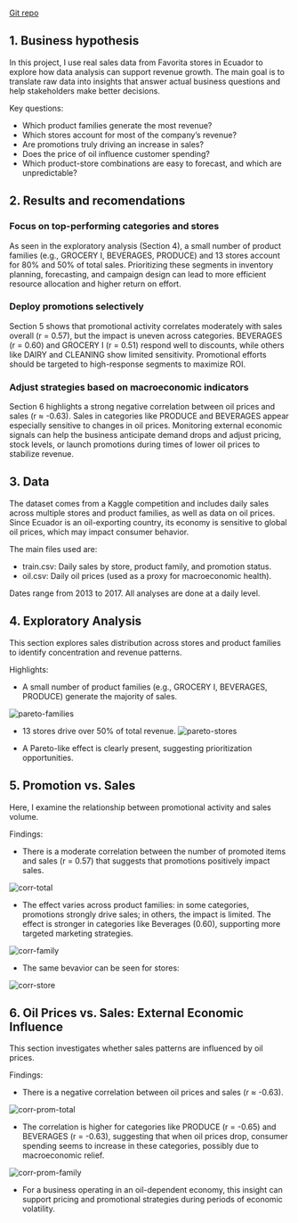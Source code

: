 [Git repo](https://github.com/anpac20/sales_descriptive_analaysis)

## 1. Business hypothesis
In this project, I use real sales data from Favorita stores in Ecuador to explore how data analysis can support revenue growth. The main goal is to translate raw data into insights that answer actual business questions and help stakeholders make better decisions.

Key questions:

- Which product families generate the most revenue?
- Which stores account for most of the company’s revenue?
- Are promotions truly driving an increase in sales?
- Does the price of oil influence customer spending?
- Which product-store combinations are easy to forecast, and which are unpredictable?

## 2. Results and recomendations
### Focus on top-performing categories and stores
As seen in the exploratory analysis (Section 4), a small number of product families (e.g., GROCERY I, BEVERAGES, PRODUCE) and 13 stores account for 80% and 50% of total sales. Prioritizing these segments in inventory planning, forecasting, and campaign design can lead to more efficient resource allocation and higher return on effort.

### Deploy promotions selectively
Section 5 shows that promotional activity correlates moderately with sales overall (r = 0.57), but the impact is uneven across categories. BEVERAGES (r = 0.60) and GROCERY I (r = 0.51) respond well to discounts, while others like DAIRY and CLEANING show limited sensitivity. Promotional efforts should be targeted to high-response segments to maximize ROI.

### Adjust strategies based on macroeconomic indicators
Section 6 highlights a strong negative correlation between oil prices and sales (r ≈ -0.63). Sales in categories like PRODUCE and BEVERAGES appear especially sensitive to changes in oil prices. Monitoring external economic signals can help the business anticipate demand drops and adjust pricing, stock levels, or launch promotions during times of lower oil prices to stabilize revenue.

## 3. Data
The dataset comes from a Kaggle competition and includes daily sales across multiple stores and product families, as well as data on oil prices. Since Ecuador is an oil-exporting country, its economy is sensitive to global oil prices, which may impact consumer behavior.

The main files used are:

- train.csv: Daily sales by store, product family, and promotion status.
- oil.csv: Daily oil prices (used as a proxy for macroeconomic health).

Dates range from 2013 to 2017. All analyses are done at a daily level.

## 4. Exploratory Analysis
This section explores sales distribution across stores and product families to identify concentration and revenue patterns.

Highlights:

- A small number of product families (e.g., GROCERY I, BEVERAGES, PRODUCE) generate the majority of sales.

![pareto-families](images/pareto-families.png)

- 13 stores drive over 50% of total revenue.
![pareto-stores](images/pareto-stores.png)


- A Pareto-like effect is clearly present, suggesting prioritization opportunities.


## 5. Promotion vs. Sales
Here, I examine the relationship between promotional activity and sales volume.

Findings:

- There is a moderate correlation between the number of promoted items and sales (r = 0.57) that suggests that promotions positively impact sales. 

![corr-total](images/corr-total.png)

- The effect varies across product families: in some categories, promotions strongly drive sales; in others, the impact is limited. The effect is stronger in categories like Beverages (0.60), supporting more targeted marketing strategies.

![corr-family](images/corr-family.png)

- The same bevavior can be seen for stores:

![corr-store](images/corr-store.png)



## 6. Oil Prices vs. Sales: External Economic Influence
This section investigates whether sales patterns are influenced by oil prices.

Findings:

- There is a negative correlation between oil prices and sales (r ≈ -0.63).

![corr-prom-total](/images/corr-prom-total.png)

- The correlation is higher for categories like PRODUCE (r = -0.65) and BEVERAGES (r = -0.63), suggesting that when oil prices drop, consumer spending seems to increase in these categories, possibly due to macroeconomic relief.

![corr-prom-family](images/corr-prom-family.png)


- For a business operating in an oil-dependent economy, this insight can support pricing and promotional strategies during periods of economic volatility.






